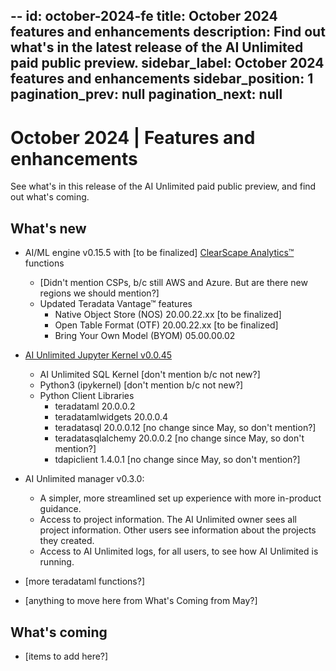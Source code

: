 --
id: october-2024-fe
title: October 2024 features and enhancements
description: Find out what's in the latest release of the AI Unlimited paid public preview.
sidebar_label: October 2024 features and enhancements
sidebar_position: 1
pagination_prev: null
pagination_next: null
--

# October 2024 | Features and enhancements

See what's in this release of the AI Unlimited paid public preview, and find out what's coming.

## What's new

- AI/ML engine v0.15.5 with [to be finalized] [ClearScape Analytics™](https://docs.teradata.com/access/sources/dita/topic?dita:mapPath=phg1621910019905.ditamap&dita:ditavalPath=pny1626732985837.ditaval&dita:topicPath=gma1702668333653.dita) functions
  - [Didn't mention CSPs, b/c still AWS and Azure. But are there new regions we should mention?]
  - Updated Teradata Vantage™ features
    - Native Object Store (NOS) 20.00.22.xx [to be finalized]
    - Open Table Format (OTF) 20.00.22.xx [to be finalized]
    - Bring Your Own Model (BYOM) 05.00.00.02
- [AI Unlimited Jupyter Kernel v0.0.45](https://downloads.teradata.com/download/tools/teradata-ai-unlimited-jupyter-kernel)
  - AI Unlimited SQL Kernel [don't mention b/c not new?]
  - Python3 (ipykernel) [don't mention b/c not new?]
  - Python Client Libraries
    - teradataml 20.0.0.2
    - teradatamlwidgets 20.0.0.4
    - teradatasql 20.0.0.12 [no change since May, so don't mention?]
    - teradatasqlalchemy 20.0.0.2 [no change since May, so don't mention?]
    - tdapiclient 1.4.0.1 [no change since May, so don't mention?]
- AI Unlimited manager v0.3.0:
  - A simpler, more streamlined set up experience with more in-product guidance. 
  - Access to project information. The AI Unlimited owner sees all project information. Other users see information about the projects they created.
  - Access to AI Unlimited logs, for all users, to see how AI Unlimited is running.


- [more teradataml functions?]
- [anything to move here from What's Coming from May?]



## What's coming

- [items to add here?]
